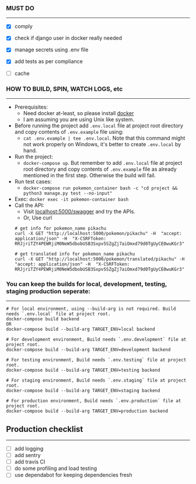 ### MUST DO

---

- [x] comply
- [x] check if django user in docker really needed 
- [x] manage secrets using .env file
- [x] add tests as per compliance
- [ ] cache


### HOW TO BUILD, SPIN, WATCH LOGS, etc

---

- Prerequisites: 
  - Need docker at-least, so please install [docker](https://docs.docker.com/get-docker/)
  - I am assuming you are using Unix like system. 
- Before running the project add `.env.local` file at project root directory and copy contents of `.env.example` file using:
  - `cat .env.example | tee .env.local`. Note that this command might not work properly on Windows, it's better to create `.env.local` by hand.
- Run the project:
  - `docker-compose up`. But remember to add `.env.local` file at project root directory and copy contents of `.env.example` file as already mentioned in the first step. Otherwise the build will fail.
- Run test cases: 
  - `docker-compose run pokemon_container bash -c "cd project &&  python3 manage.py test --no-input"` 
- Exec: `docker exec -it pokemon-container bash`
- Call the API:
  - Visit [localhost:5000/swagger](http://localhost:5000/swagger/) and try the APIs.
  - Or, Use curl
  ```
  # get info for pokemon_name pikachu
  curl -X GET "http://localhost:5000/pokemon/pikachu" -H  "accept: application/json" -H  "X-CSRFToken: RRJjriTZY4PEWRjiM0NeW5dbobUSB3Sxpv5SZgZj7aiOmxd79d0TgUyCE0wuKGr3"

  # get translated info for pokemon_name pikachu
  curl -X GET "http://localhost:5000/pokemon/translated/pikachu" -H  "accept: application/json" -H  "X-CSRFToken: RRJjriTZY4PEWRjiM0NeW5dbobUSB3Sxpv5SZgZj7aiOmxd79d0TgUyCE0wuKGr3"
  ```
 
 
### You can keep the builds for local, development, testing, staging production seperate: 

---

```
# For local environment, using --build-arg is not required. Build needs `.env.local` file at project root.
docker-compose build backend
OR
docker-compose build --build-arg TARGET_ENV=local backend

# For development environment, Build needs `.env.development` file at project root.
docker-compose build --build-arg TARGET_ENV=development backend

# For testing environment, Build needs `.env.testing` file at project root.
docker-compose build --build-arg TARGET_ENV=testing backend

# For staging environment, Build needs `.env.staging` file at project root.
docker-compose build --build-arg TARGET_ENV=staging backend

# For production environment, Build needs `.env.production` file at project root.
docker-compose build --build-arg TARGET_ENV=production backend
```


## Production checklist

---

- [ ] add logging
- [ ] add sentry 
- [ ] add travis CI
- [ ] do some profiling and load testing
- [ ] use dependabot for keeping dependencies fresh